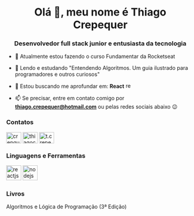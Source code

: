 <h1 align="center">Olá 👋, meu nome é Thiago Crepequer</h1>
<h3 align="center">Desenvolvedor full stack junior e entusiasta da tecnologia</h3>

- 🔭 Atualmente estou fazendo o curso Fundamentar da Rocketseat

- 📓 Lendo e estudando "Entendendo Algoritmos. Um guia ilustrado para programadores e outros curiosos"

- 🌱 Estou buscando me aprofundar em: **React** <img src="https://user-images.githubusercontent.com/45575737/217330433-e5484315-7720-4e19-9f45-0ff45683ea2a.png" alt="reactjs" width="15" height="15"/>

- 📫 Se precisar, entre em contato comigo por **thiago.crepequer@hotmail.com** ou pelas redes sociais abaixo 😉

<h3 align="left">Contatos</h3>
<p align="left">
<a href="https://twitter.com/crepquer" target="blank"><img align="center" src="https://raw.githubusercontent.com/rahuldkjain/github-profile-readme-generator/master/src/images/icons/Social/twitter.svg" alt="crepquer" height="30" width="40" /></a>
<a href="https://linkedin.com/in/thiagocrepequer" target="blank"><img align="center" src="https://raw.githubusercontent.com/rahuldkjain/github-profile-readme-generator/master/src/images/icons/Social/linked-in-alt.svg" alt="thiagocrepequer" height="30" width="40" /></a>
<a href="https://instagram.com/t.crepequer" target="blank"><img align="center" src="https://raw.githubusercontent.com/rahuldkjain/github-profile-readme-generator/master/src/images/icons/Social/instagram.svg" alt="t.crepequer" height="30" width="40" /></a>
</p>

<h3 align="left">Linguagens e Ferramentas</h3>
<p align="left">
  <img src="https://user-images.githubusercontent.com/45575737/217330433-e5484315-7720-4e19-9f45-0ff45683ea2a.png" alt="reactjs" width="40" height="40"/>
  <img src="https://user-images.githubusercontent.com/45575737/217330828-e58645da-af83-4bba-9672-85d7e0d1b790.png" alt="nodejs" width="40" height="40"/>

<h3 align="left">Livros</h3>
<p>Algoritmos e Lógica de Programação (3ª Edição)</p>
